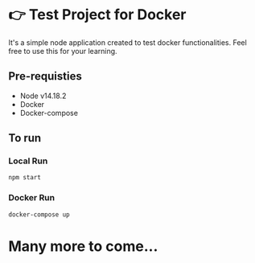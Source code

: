 # 👉 Test Project for Docker 

It's a simple node application created to test docker functionalities. Feel free to use this for your learning.

## Pre-requisties

- Node v14.18.2
- Docker
- Docker-compose

## To run

### Local Run

<pre><code>npm start</code></pre>

### Docker Run

<pre><code>docker-compose up</code></pre>


# Many more to come...
